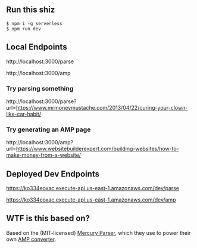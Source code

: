 ## Run this shiz
```
$ npm i -g serverless
$ npm run dev
```

## Local Endpoints
http://localhost:3000/parse

http://localhost:3000/amp

### Try parsing something
http://localhost:3000/parse?url=https://www.mrmoneymustache.com/2013/04/22/curing-your-clown-like-car-habit/

### Try generating an AMP page
http://localhost:3000/amp?url=https://www.websitebuilderexpert.com/building-websites/how-to-make-money-from-a-website/

## Deployed Dev Endpoints
https://ko334eoxac.execute-api.us-east-1.amazonaws.com/dev/parse

https://ko334eoxac.execute-api.us-east-1.amazonaws.com/dev/amp

## WTF is this based on?
Based on the (MIT-licensed) [Mercury Parser](https://github.com/postlight/mercury-parser), which they use to power their own [AMP converter](https://mercury.postlight.com/amp-converter/).
